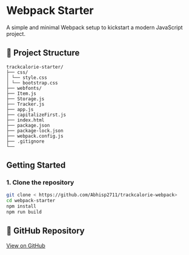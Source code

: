 # Webpack Starter

A simple and minimal Webpack setup to kickstart a modern JavaScript project.

## 📁 Project Structure
```
trackcalorie-starter/ 
├── css/ 
│ └── style.css 
│ └── bootstrap.css 
├── webfonts/ 
├── Item.js 
├── Storage.js 
├── Tracker.js 
├── app.js 
├── capitalizeFirst.js 
├── index.html 
├── package.json 
├── package-lock.json 
├── webpack.config.js 
├── .gitignore 
└──
```
##  Getting Started

### 1. Clone the repository

```bash
git clone < https://github.com/Abhisp2711/trackcalorie-webpack>
cd webpack-starter
npm install
npm run build
```
## 🔗 GitHub Repository

[View on GitHub](https://github.com/Abhisp2711/trackcalorie-webpack)


